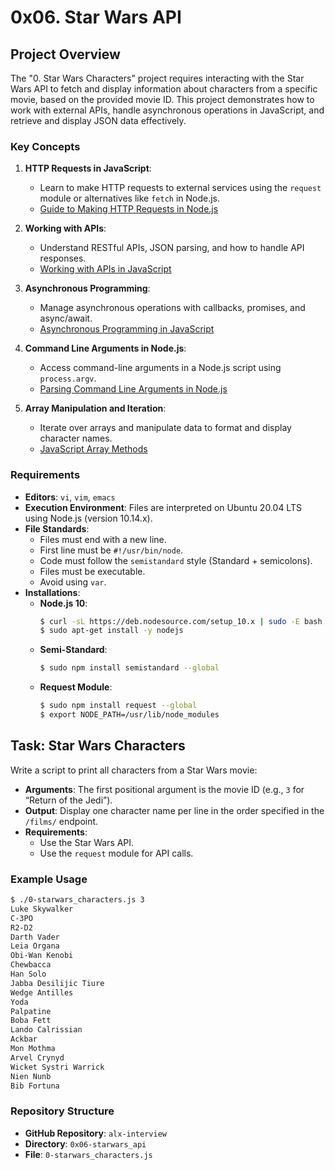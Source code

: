 # 0x06. Star Wars API

## Project Overview
The "0. Star Wars Characters" project requires interacting with the Star Wars API to fetch and display information about characters from a specific movie, based on the provided movie ID. This project demonstrates how to work with external APIs, handle asynchronous operations in JavaScript, and retrieve and display JSON data effectively.

### Key Concepts
1. **HTTP Requests in JavaScript**:
   - Learn to make HTTP requests to external services using the `request` module or alternatives like `fetch` in Node.js.
   - [Guide to Making HTTP Requests in Node.js](https://www.example.com)

2. **Working with APIs**:
   - Understand RESTful APIs, JSON parsing, and how to handle API responses.
   - [Working with APIs in JavaScript](https://www.example.com)

3. **Asynchronous Programming**:
   - Manage asynchronous operations with callbacks, promises, and async/await.
   - [Asynchronous Programming in JavaScript](https://www.example.com)

4. **Command Line Arguments in Node.js**:
   - Access command-line arguments in a Node.js script using `process.argv`.
   - [Parsing Command Line Arguments in Node.js](https://www.example.com)

5. **Array Manipulation and Iteration**:
   - Iterate over arrays and manipulate data to format and display character names.
   - [JavaScript Array Methods](https://www.example.com)

### Requirements
- **Editors**: `vi`, `vim`, `emacs`
- **Execution Environment**: Files are interpreted on Ubuntu 20.04 LTS using Node.js (version 10.14.x).
- **File Standards**:
  - Files must end with a new line.
  - First line must be `#!/usr/bin/node`.
  - Code must follow the `semistandard` style (Standard + semicolons).
  - Files must be executable.
  - Avoid using `var`.
- **Installations**:
  - **Node.js 10**:
    ```bash
    $ curl -sL https://deb.nodesource.com/setup_10.x | sudo -E bash -
    $ sudo apt-get install -y nodejs
    ```
  - **Semi-Standard**:
    ```bash
    $ sudo npm install semistandard --global
    ```
  - **Request Module**:
    ```bash
    $ sudo npm install request --global
    $ export NODE_PATH=/usr/lib/node_modules
    ```

## Task: Star Wars Characters

Write a script to print all characters from a Star Wars movie:
- **Arguments**: The first positional argument is the movie ID (e.g., `3` for “Return of the Jedi”).
- **Output**: Display one character name per line in the order specified in the `/films/` endpoint.
- **Requirements**:
  - Use the Star Wars API.
  - Use the `request` module for API calls.

### Example Usage
```bash
$ ./0-starwars_characters.js 3
Luke Skywalker
C-3PO
R2-D2
Darth Vader
Leia Organa
Obi-Wan Kenobi
Chewbacca
Han Solo
Jabba Desilijic Tiure
Wedge Antilles
Yoda
Palpatine
Boba Fett
Lando Calrissian
Ackbar
Mon Mothma
Arvel Crynyd
Wicket Systri Warrick
Nien Nunb
Bib Fortuna
```

### Repository Structure
- **GitHub Repository**: `alx-interview`
- **Directory**: `0x06-starwars_api`
- **File**: `0-starwars_characters.js`
